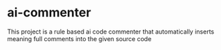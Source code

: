 # ai-commenter
This project is a rule based ai code commenter that automatically inserts meaning full comments into the given source code 
